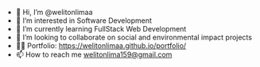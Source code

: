 - 👋 Hi, I’m @welitonlimaa
- 👀 I’m interested in Software Development
- 🌱 I’m currently learning FullStack Web Development
- 💞️ I’m looking to collaborate on social and environmental impact projects
- :man_technologist: Portfolio: https://welitonlimaa.github.io/portfolio/
- 📫 How to reach me welitonlima159@gmail.com

<!---
welitonlimaa/welitonlimaa is a ✨ special ✨ repository because its `README.md` (this file) appears on your GitHub profile.
You can click the Preview link to take a look at your changes.
--->
